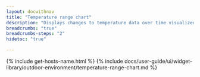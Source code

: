 ```yaml
---
layout: docwithnav
title: "Temperature range chart"
description: "Displays changes to temperature data over time visualized with color ranges."
breadcrumbs: "true"
breadcrumbs-steps: "2"
hidetoc: "true"

---
```

{% include get-hosts-name.html %}
{% include docs/user-guide/ui/widget-library/outdoor-environment/temperature-range-chart.md %}
